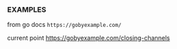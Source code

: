 ### EXAMPLES

from go docs
```https://gobyexample.com/```

current point
https://gobyexample.com/closing-channels